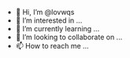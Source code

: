 - 👋 Hi, I’m @lovwqs
- 👀 I’m interested in ...
- 🌱 I’m currently learning ...
- 💞️ I’m looking to collaborate on ...
- 📫 How to reach me ...

<!---
lovwqs/lovwqs is a ✨ special ✨ repository because its `README.md` (this file) appears on your GitHub profile.
You can click the Preview link to take a look at your changes.
--->

